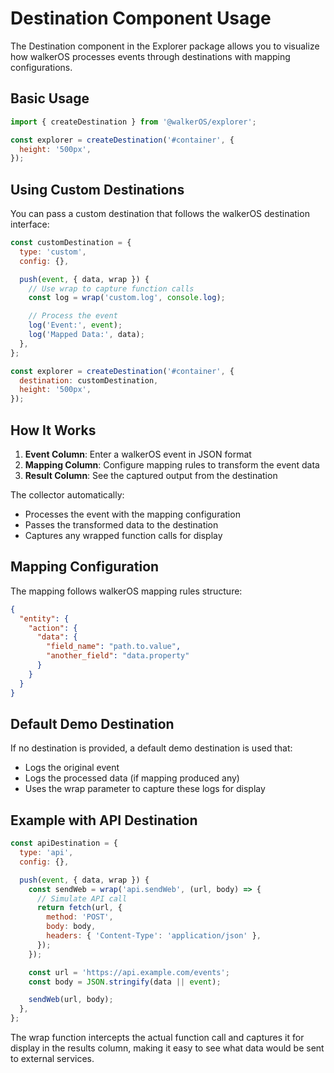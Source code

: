 # Destination Component Usage

The Destination component in the Explorer package allows you to visualize how
walkerOS processes events through destinations with mapping configurations.

## Basic Usage

```javascript
import { createDestination } from '@walkerOS/explorer';

const explorer = createDestination('#container', {
  height: '500px',
});
```

## Using Custom Destinations

You can pass a custom destination that follows the walkerOS destination
interface:

```javascript
const customDestination = {
  type: 'custom',
  config: {},

  push(event, { data, wrap }) {
    // Use wrap to capture function calls
    const log = wrap('custom.log', console.log);

    // Process the event
    log('Event:', event);
    log('Mapped Data:', data);
  },
};

const explorer = createDestination('#container', {
  destination: customDestination,
  height: '500px',
});
```

## How It Works

1. **Event Column**: Enter a walkerOS event in JSON format
2. **Mapping Column**: Configure mapping rules to transform the event data
3. **Result Column**: See the captured output from the destination

The collector automatically:

- Processes the event with the mapping configuration
- Passes the transformed data to the destination
- Captures any wrapped function calls for display

## Mapping Configuration

The mapping follows walkerOS mapping rules structure:

```json
{
  "entity": {
    "action": {
      "data": {
        "field_name": "path.to.value",
        "another_field": "data.property"
      }
    }
  }
}
```

## Default Demo Destination

If no destination is provided, a default demo destination is used that:

- Logs the original event
- Logs the processed data (if mapping produced any)
- Uses the wrap parameter to capture these logs for display

## Example with API Destination

```javascript
const apiDestination = {
  type: 'api',
  config: {},

  push(event, { data, wrap }) {
    const sendWeb = wrap('api.sendWeb', (url, body) => {
      // Simulate API call
      return fetch(url, {
        method: 'POST',
        body: body,
        headers: { 'Content-Type': 'application/json' },
      });
    });

    const url = 'https://api.example.com/events';
    const body = JSON.stringify(data || event);

    sendWeb(url, body);
  },
};
```

The wrap function intercepts the actual function call and captures it for
display in the results column, making it easy to see what data would be sent to
external services.

